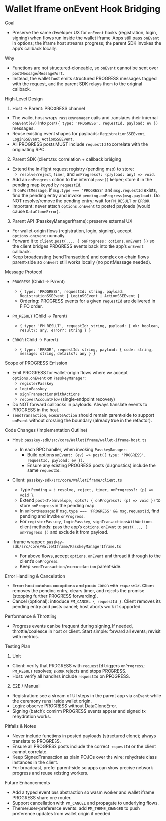 # Wallet Iframe onEvent Hook Bridging

Goal

- Preserve the same developer UX for `onEvent` hooks (registration, login, signing) when flows run inside the wallet iframe. Apps still pass `onEvent` in options; the iframe host streams progress; the parent SDK invokes the app’s callback locally.

Why

- Functions are not structured‑cloneable, so `onEvent` cannot be sent over `postMessage`/`MessagePort`.
- Instead, the wallet host emits structured PROGRESS messages tagged with the request, and the parent SDK relays them to the original callback.

High‑Level Design

1) Host → Parent: PROGRESS channel
- The wallet host wraps `PasskeyManager` calls and translates their internal `onEvent(ev)` into `post({ type: 'PROGRESS', requestId, payload: ev })` messages.
- Reuse existing event shapes for payloads: `RegistrationSSEEvent`, `LoginSSEvent`, `ActionSSEEvent`.
- All PROGRESS posts MUST include `requestId` to correlate with the originating RPC.

2) Parent SDK (client.ts): correlation + callback bridging
- Extend the in‑flight request registry (pending map) to store:
  - `resolve/reject`, `timer`, and `onProgress?: (payload: any) => void`.
- Add an `onProgress` option to the internal `post()` helper; store it in the pending map keyed by `requestId`.
- In `onPortMessage`, if `msg.type === 'PROGRESS'` and `msg.requestId` exists, find the pending entry and invoke `pending.onProgress(msg.payload)`. Do NOT resolve/remove the pending entry; wait for `PM_RESULT` or `ERROR`.
- Important: never attach `options.onEvent` to posted payloads (would cause `DataCloneError`).

3) Parent API (PasskeyManagerIframe): preserve external UX
- For wallet‑origin flows (registration, login, signing), accept `options.onEvent` normally.
- Forward it to `client.post(..., { onProgress: options.onEvent })` so the client bridges PROGRESS events back into the app’s `onEvent` callback.
- Keep broadcasting (sendTransaction) and complex on-chain flows parent‑side so `onEvent` still works locally (no postMessage needed).

Message Protocol

- `PROGRESS` (Child → Parent)
  - `{ type: 'PROGRESS', requestId: string, payload: RegistrationSSEEvent | LoginSSEvent | ActionSSEEvent }`
  - Ordering: PROGRESS events for a given `requestId` are delivered in FIFO order.

- `PM_RESULT` (Child → Parent)
  - `{ type: 'PM_RESULT', requestId: string, payload: { ok: boolean, result?: any, error?: string } }`

- `ERROR` (Child → Parent)
  - `{ type: 'ERROR', requestId: string, payload: { code: string, message: string, details?: any } }`

Scope of PROGRESS Emission

- Emit PROGRESS for wallet‑origin flows where we accept `options.onEvent` on `PasskeyManager`:
  - `registerPasskey`
  - `loginPasskey`
  - `signTransactionsWithActions`
  - `recoverAccountFlow` (single‑endpoint recovery)
- Do NOT forward callbacks in payloads. Always translate events to PROGRESS in the host.
- `sendTransaction`, `executeAction` should remain parent‑side to support `onEvent` without crossing the boundary (already true in the refactor).

Code Changes (Implementation Outline)

- Host: `passkey-sdk/src/core/WalletIframe/wallet-iframe-host.ts`
  - In each RPC handler, when invoking `PasskeyManager`:
    - Build options `onEvent: (ev) => post({ type: 'PROGRESS', requestId, payload: ev })`.
    - Ensure any existing PROGRESS posts (diagnostics) include the same `requestId`.

- Client: `passkey-sdk/src/core/WalletIframe/client.ts`
  - Type `Pending = { resolve, reject, timer, onProgress?: (p) => void }`.
  - Extend `post<T>(envelope, opts?: { onProgress?: (p) => void })` to store `onProgress` in the pending map.
  - In `onPortMessage`: if `msg.type === 'PROGRESS' && msg.requestId`, find pending and invoke `onProgress`.
  - For `registerPasskey`, `loginPasskey`, `signTransactionsWithActions` client methods: pass the app’s `options.onEvent` to `post(..., { onProgress })` and exclude it from payload.

- Iframe wrapper: `passkey-sdk/src/core/WalletIframe/PasskeyManagerIframe.ts`
  - For above flows, accept `options.onEvent` and thread it through to the client’s `onProgress`.
  - Keep `sendTransaction/executeAction` parent‑side.

Error Handling & Cancellation

- Error: host catches exceptions and posts `ERROR` with `requestId`. Client removes the pending entry, clears timer, and rejects the promise (stopping further PROGRESS forwarding).
- Cancel (optional): introduce `PM_CANCEL { requestId }`. Client removes its pending entry and posts cancel; host aborts work if supported.

Performance & Throttling

- Progress events can be frequent during signing. If needed, throttle/coalesce in host or client. Start simple: forward all events; revisit with metrics.

Testing Plan

1) Unit
- Client: verify that PROGRESS with `requestId` triggers `onProgress`; `PM_RESULT` resolves; `ERROR` rejects and stops PROGRESS.
- Host: verify all handlers include `requestId` on PROGRESS.

2) E2E / Manual
- Registration: see a stream of UI steps in the parent app via `onEvent` while the ceremony runs inside wallet origin.
- Login: observe PROGRESS without DataCloneError.
- Signing (batch): confirm PROGRESS events appear and signed tx rehydration works.

Pitfalls & Notes

- Never include functions in posted payloads (structured clone); always translate to PROGRESS.
- Ensure all PROGRESS posts include the correct `requestId` or the client cannot correlate.
- Keep SignedTransaction as plain POJOs over the wire; rehydrate class instances in the client.
- For broadcast, prefer parent‑side so apps can show precise network progress and reuse existing workers.

Future Enhancements

- Add a typed event bus abstraction so wasm worker and wallet iframe PROGRESS share one router.
- Support cancellation with `PM_CANCEL` and propagate to underlying flows.
- Theme/user-preference events: add `PM_THEME_CHANGED` to push preference updates from wallet origin if needed.
